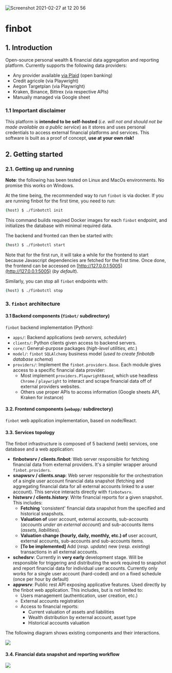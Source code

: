 ![Screenshot 2021-02-27 at 12 20 56](https://user-images.githubusercontent.com/4021545/109386980-6105f380-78f6-11eb-9e40-d6b9c6b3d51b.png)

# finbot

## 1. Introduction

Open-source personal wealth & financial data aggregation and reporting platform.
Currently supports the following data providers:

- Any provider available [via Plaid](https://plaid.com/uk/) (open banking)
- Credit agricole (via Playwright)
- Aegon Targetplan (via Playwright)
- Kraken, Binance, Bittrex (via respective APIs)
- Manually managed via Google sheet

### 1.1 Important disclaimer

This platform is **intended to be self-hosted** (_i.e. will not and should
not be made available as a public service_) as it stores and uses personal 
credentials to access external financial platforms and services.
This software is built as a proof of concept, **use at your own risk!**

## 2. Getting started

### 2.1. Getting up and running

**Note**: the following has been tested on Linux and MacOs environments. No
promise this works on Windows.

At the time being, the recommended way to run `finbot` is via docker. If you
are running finbot for the first time, you need to run:

```bash
(host) $ ./finbotctl init
```

This command builds required Docker images for each `finbot` endpoint, and
initializes the database with minimal required data.

The backend and fronted can then be started with:

```bash
(host) $ ./finbotctl start
```

Note that for the first run, it will take a while for the frontend to start
because Javascript dependencies are fetched for the first time. Once done, the 
frontend can be accessed on [http://127.0.0.1:5005](http://127.0.0.1:5005) (_by 
default_).

Similarly, you can stop all `finbot` endpoints with:

```bash
(host) $ ./finbotctl stop
```

### 3. `finbot` architecture

#### 3.1 Backend components (`finbot/` subdirectory)

`finbot` backend implementation (Python):

- `apps/`: Backend applications (_web servers, scheduler_)
- `clients/`: Python clients given access to backend servers.
- `core/`: General-purpose packages (_high-level utilities, etc._)
- `model/`: `finbot` `SQLAlchemy` business model (_used to create finbotdb 
  database schema_)
- `providers/`: Implement the `finbot.providers.Base`. Each module gives access to
   a specific financial data provider:
   - Most implement `providers.PlaywrightBased`, which use headless `Chrome` / 
   `playwright` to interact and scrape financial data off of external providers
   websites.
   - Others use proper APIs to access information (Google sheets API, Kraken for
   instance)

#### 3.2. Frontend components (`webapp/` subdirectory)

`finbot` web application implementation, based on node/React.

#### 3.3. Services topology

The finbot infrastructure is composed of 5 backend (web) services, one
database and a web application:

- **finbotwsrv / clients.finbot**: Web server responsible for fetching
financial data from external providers. It's a simpler wrapper around `finbot.providers`.
- **snapwsrv / clients.snap**: Web server responsible for the orchestration of
a single user account financial data snapshot (fetching and aggregating financial
data for all external accounts linked to a user account). This service interacts
directly with `finbotwsrv`.
- **histwsrv / clients.history**: Write financial reports for a given snapshot.
This includes:
  - **Fetching** 'consistent' financial data snapshot from the specified and 
    historical snapshots.
  - **Valuation of** user account, external accounts, sub-accounts (_accounts 
    under an external account_) and sub-accounts items (_assets, liabilities_).
  - **Valuation change (hourly, daily, monthly, etc.) of** user account, 
    external accounts, sub-accounts and sub-accounts items.
  - **[To be implemented]** Add (_resp. update_) new (_resp. existing_) 
    transactions in all external accounts.
- **schedsrv**: Currently in **very early** development stage. Will be 
  responsible for triggering and distributing the work required to snapshot and
  report financial data for individual user accounts. Currently only works for
  a single user account (hard-coded) and on a fixed schedule (once per hour by default)
- **appwsrv**: Public rest API exposing applicative features. Used directly by 
  the finbot web application. This includes, but is not limited to:
  - Users management (authentication, user creation, etc.)
  - External accounts registration
  - Access to financial reports:
    - Current valuation of assets and liabilities
    - Wealth distribution by external account, asset type
    - Historical accounts valuation

The following diagram shows existing components and their interactions.

![](./doc/out/topology.png)

#### 3.4. Financial data snapshot and reporting workflow

![](./doc/out/snapshot-reporting.png)
